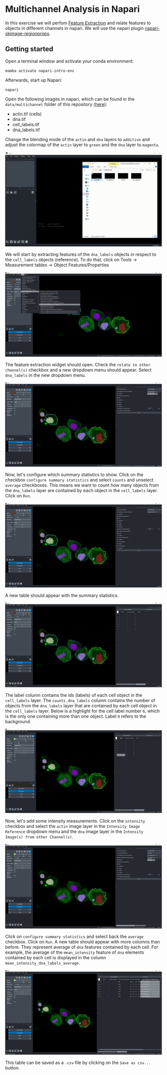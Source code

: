 # Multichannel Analysis in Napari

In this exercise we will perfom [Feature Extraction](https://focalplane.biologists.com/2023/05/03/feature-extraction-in-napari/) and relate features to objects in different channels in napari. We will use the napari plugin [napari-skimage-regionprops](https://github.com/haesleinhuepf/napari-skimage-regionprops?tab=readme-ov-file#napari-skimage-regionprops-nsr).

## Getting started

Open a terminal window and activate your conda environment:

```
mamba activate napari-intro-env
```

Afterwards, start up Napari:

```
napari
```

Open the following images in napari, which can be found in the `data/multichannel` folder of this repository ([here](https://github.com/BiAPoL/BioImage-Analysis-and-Data-Processing-Workshop-2024/tree/main/data/multichannel)):
- actin.tif (cells)
- dna.tif
- cell_labels.tif
- dna_labels.tif

Change the blending mode of the `actin` and `dna` layers to `additive` and adjust the colormap of the `actin` layer to `green` and the `dna` layer to `magenta`.

![](multichannel.gif)

We will start by extracting features of the `dna_labels` objects in respect to the `cell_labels` objects (reference). To do that, click on Tools -> Measurement tables -> Object Features/Properties 
 
![](screenshot4.png)

The feature extraction widget should open. Check the `relate to other channel(s)` checkbox and a new dropdown menu should appear. Select `dna_labels` in the new dropdown menu.

![](screenshot7.png)

Now, let's configure which summary statistics to show. Click on the checkbox `configure summary statistics` and select `counts` and unselect `average` checkboxes. This means we want to count how many objects from the `dna_labels` layer are contained by each object in the `cell_labels` layer. Click on `Run`.

![](screenshot9.png)

A new table should appear with the summary statistics.

![](screenshot10.png)

The label column contains the ids (labels) of each cell object in the `cell_labels` layer. The `counts_dna_labels` column contains the number of objects from the `dna_labels` layer that are contained by each cell object in the `cell_labels` layer. Below is a highlight for the cell label number `6`, which is the only one containing more than one object. Label `0` refers to the background.

![](screenshot12.png)

Now, let's add some intensity measurements. Click on the `intensity` checkbox and select the `actin` image layer in the `Intensity Image Reference` dropdown menu and the `dna` image layer in the `Intensity Image(s) from other Channel(s)`. 

![](screenshot15.png)

Click on `configure summary statistics` and select back the `average` checkbox. Click on `Run`. A new table should appear with more columns than before. They represent average of `dna` features contained by each cell. For example, the average of the `mean_intensity` feature of `dna` elements contained by each cell is displayed in the column `mean_intensity_dna_labels_average`.

![](screenshot19.png)

This table can be saved as a `.csv` file by clicking on the `Save as csv...` button.